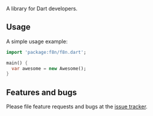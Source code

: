 A library for Dart developers.

## Usage

A simple usage example:

```dart
import 'package:f8n/f8n.dart';

main() {
  var awesome = new Awesome();
}
```

## Features and bugs

Please file feature requests and bugs at the [issue tracker][tracker].

[tracker]: http://example.com/issues/replaceme
